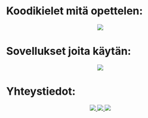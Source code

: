 <h1>
Koodikielet mitä opettelen:
</h1>
<p align="center">
    <img src="https://skillicons.dev/icons?i=mysql,js,html,css,lua,php,nodejs,py" />
</p>

<h1>
Sovellukset joita käytän:
</h1>
<p align="center">
    <img src="https://skillicons.dev/icons?i=git,wordpress,firebase,figma,azure,vscode,rasberrypi,cloudflare" />
</p>

<h1>
Yhteystiedot:
</h1>
<p align="center">
<a href="https://discord.me/ravenrp">
    <img src="https://skillicons.dev/icons?i=discord" />
    </a>

<a href="https://discord.me/ravenrp">
    <img src="https://skillicons.dev/icons?i=instagram" />
    </a>

<a href="https://discord.me/ravenrp">
    <img src="https://skillicons.dev/icons?i=linkedin" />
    </a>  
    
          
          
</p>
